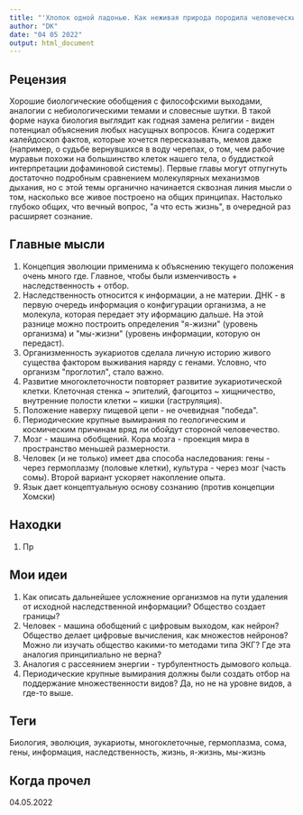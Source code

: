 ```yaml
---
title: "'Хлопок одной ладонью. Как неживая природа породила человеческий разум', Николай Кукушкин"
author: "DK"
date: "04 05 2022"
output: html_document
---
```


## Рецензия

Хорошие биологические обобщения с философскими выходами, аналогии с небиологическими темами и словесные шутки. В такой форме наука биология выглядит как годная замена религии - виден потенциал объяснения любых насущных вопросов. Книга содержит калейдоскоп фактов, которые хочется пересказывать, мемов даже (например, о судьбе вернувшихся в воду черепах, о том, чем рабочие муравьи похожи на большинство клеток нашего тела, о буддисткой интерпретации дофаминовой системы). Первые главы могут отпугнуть достаточно подробным сравнением молекулярных механизмов дыхания, но с этой темы органично начинается сквозная линия мысли о том, насколько все живое построено на общих принципах. Настолько глубоко общих, что вечный вопрос, "а что есть жизнь", в очередной раз расширяет сознание.

## Главные мысли

1.  Концепция эволюции применима к объяснению текущего положения очень много где. Главное, чтобы были изменчивость + наследственность + отбор.
2.  Наследственность относится к информации, а не материи. ДНК - в первую очередь информация о конфигурации организма, а не молекула, которая передает эту иформацию дальше. На этой разнице можно построить определения "я-жизни" (уровень организма) и "мы-жизни" (уровень информации, которую он передаст).
3.  Организменность эукариотов сделала личную историю живого существа фактором выживания наряду с генами. Условно, что организм "проглотил", стало важно.
4.  Развитие многоклеточности повторяет развитие эукариотической клетки. Клеточная стенка \~ эпителий, фагоцитоз \~ хищничество, внутренние полости клетки \~ кишки (гаструляция).
5.  Положение наверху пищевой цепи - не очевидная "победа".
6.  Периодические крупные вымирания по геологическим и космическим причинам вряд ли обойдут стороной человечество.
7.  Мозг - машина обобщений. Кора мозга - проекция мира в пространство меньшей размерности.
8.  Человек (и не только) имеет два способа наследования: гены - через гермоплазму (половые клетки), культура - через мозг (часть сомы). Второй вариант ускоряет накопление опыта.
9.  Язык дает концептуальную основу сознанию (против концепции Хомски)

## Находки
1. Пр

## Мои идеи

1.  Как описать дальнейшее усложнение организмов на пути удаления от исходной наследственной информации? Общество создает границы?
2.  Человек - машина обобщений с цифровым выходом, как нейрон? Общество делает цифровые вычисления, как множестов нейронов? Можно ли изучать общество какими-то методами типа ЭКГ? Где эта аналогия принципиально не верна?
3.  Аналогия с рассеянием энергии - турбулентность дымового кольца.
4.  Периодические крупные вымирания должны были создать отбор на поддержание множественности видов? Да, но не на уровне видов, а где-то выше.

## Теги

Биология, эволюция, эукариоты, многоклеточные, гермоплазма, сома, гены, информация, наследственность, жизнь, я-жизнь, мы-жизнь

## Когда прочел

04.05.2022
